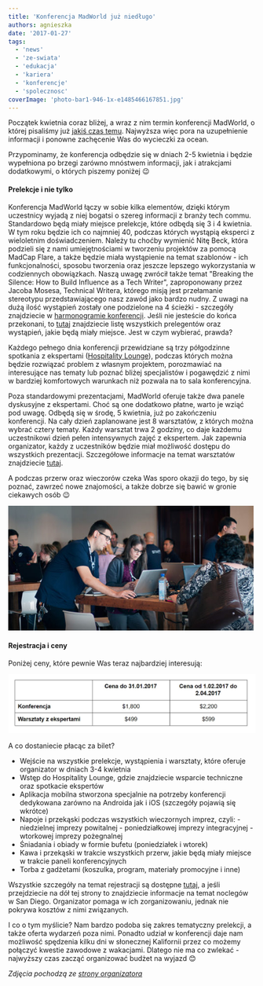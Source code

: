 ```yaml
---
title: 'Konferencja MadWorld już niedługo'
authors: agnieszka
date: '2017-01-27'
tags:
  - 'news'
  - 'ze-swiata'
  - 'edukacja'
  - 'kariera'
  - 'konferencje'
  - 'spolecznosc'
coverImage: 'photo-bar1-946-1x-e1485466167851.jpg'
---
```


Początek kwietnia coraz bliżej, a wraz z nim termin konferencji MadWorld, o
której pisaliśmy już
[jakiś czas temu](http://techwriter.pl/konferencja-madworld/). Najwyższa więc
pora na uzupełnienie informacji i ponowne zachęcenie Was do wycieczki za ocean.

<!--truncate-->

Przypominamy, że konferencja odbędzie się w dniach 2-5 kwietnia i będzie
wypełniona po brzegi zarówno mnóstwem informacji, jak i atrakcjami dodatkowymi,
o których piszemy poniżej 😉

#### Prelekcje i nie tylko

Konferencja MadWorld łączy w sobie kilka elementów, dzięki którym uczestnicy
wyjadą z niej bogatsi o szereg informacji z branży tech commu. Standardowo będą
miały miejsce prelekcje, które odbędą się 3 i 4 kwietnia. W tym roku będzie ich
co najmniej 40, podczas których wystąpią eksperci z wieloletnim doświadczeniem.
Należy tu choćby wymienić Nitę Beck, która podzieli się z nami umiejętnościami w
tworzeniu projektów za pomocą MadCap Flare, a także będzie miała wystąpienie na
temat szablonów - ich funkcjonalności, sposobu tworzenia oraz jeszcze lepszego
wykorzystania w codziennych obowiązkach. Naszą uwagę zwrócił także temat
"Breaking the Silence: How to Build Influence as a Tech Writer", zaproponowany
przez Jacoba Mosesa, Technical Writera, którego misją jest przełamanie
stereotypu przedstawiającego nasz zawód jako bardzo nudny. Z uwagi na dużą ilość
wystąpień zostały one podzielone na 4 ścieżki - szczegóły znajdziecie w
[harmonogramie konferencji](http://www.madcapsoftware.com/events/madworld/schedule/conference-day-1/).
Jeśli nie jesteście do końca przekonani, to
[tutaj](http://www.madcapsoftware.com/events/madworld/speakers/) znajdziecie
listę wszystkich prelegentów oraz wystąpień, jakie będą miały miejsce. Jest w
czym wybierać, prawda?

Każdego pełnego dnia konferencji przewidziane są trzy półgodzinne spotkania z
ekspertami
([Hospitality Lounge](http://www.madcapsoftware.com/events/madworld/hospitality-lounge.aspx)),
podczas których można będzie rozwiązać problem z własnym projektem, porozmawiać
na interesujące nas tematy lub poznać bliżej specjalistów i pogawędzić z nimi w
bardziej komfortowych warunkach niż pozwala na to sala konferencyjna.

Poza standardowymi prezentacjami, MadWorld oferuje także dwa panele dyskusyjne z
ekspertami. Choć są one dodatkowo płatne, warto je wziąć pod uwagę. Odbędą się w
środę, 5 kwietnia, już po zakończeniu konferencji. Na cały dzień zaplanowane
jest 8 warsztatów, z których można wybrać cztery tematy. Każdy warsztat trwa 2
godziny, co daje każdemu uczestnikowi dzień pełen intensywnych zajęć z
ekspertem. Jak zapewnia organizator, każdy z uczestników będzie miał możliwość
dostępu do wszystkich prezentacji. Szczegółowe informacje na temat warsztatów
znajdziecie
[tutaj](http://www.madcapsoftware.com/events/madworld/workshop.aspx).

A podczas przerw oraz wieczorów czeka Was sporo okazji do tego, by się poznać,
zawrzeć nowe znajomości, a także dobrze się bawić w gronie ciekawych osób 😉

![](images/photo-lounge2-946-1x-e1485467698950.jpg)

#### Rejestracja i ceny

Poniżej ceny, które pewnie Was teraz najbardziej interesują:

![](images/Bez-nazwy-1.jpg)

A co dostaniecie płacąc za bilet?

- Wejście na wszystkie prelekcje, wystąpienia i warsztaty, które oferuje
  organizator w dniach 3-4 kwietnia
- Wstęp do Hospitality Lounge, gdzie znajdziecie wsparcie techniczne oraz
  spotkacie ekspertów
- Aplikacja mobilna stworzona specjalnie na potrzeby konferencji dedykowana
  zarówno na Androida jak i iOS (szczegóły pojawią się wkrótce)
- Napoje i przekąski podczas wszystkich wieczornych imprez, czyli: - niedzielnej
  imprezy powitalnej - poniedziałkowej imprezy integracyjnej - wtorkowej imprezy
  pożegnalnej
- Śniadania i obiady w formie bufetu (poniedziałek i wtorek)
- Kawa i przekąski w trakcie wszystkich przerw, jakie będą miały miejsce w
  trakcie paneli konferencyjnych
- Torba z gadżetami (koszulka, program, materiały promocyjne i inne)

Wszystkie szczegóły na temat rejestracji są dostępne
[tutaj](http://www.madcapsoftware.com/events/madworld/pricing.aspx), a jeśli
przejdziecie na dół tej strony to znajdziecie informacje na temat noclegów w San
Diego. Organizator pomaga w ich zorganizowaniu, jednak nie pokrywa kosztów z
nimi związanych.

I co o tym myślicie? Nam bardzo podoba się zakres tematyczny prelekcji, a także
oferta wydarzeń poza nimi. Ponadto udział w konferencji daje nam możliwość
spędzenia kilku dni w słonecznej Kalifornii przez co możemy połączyć kwestie
zawodowe z wakacjami. Dlatego nie ma co zwlekać - najwyższy czas zacząć
organizować budżet na wyjazd 😊

_Zdjęcia pochodzą ze
[strony organizatora](http://www.madcapsoftware.com/events/madworld/)_
